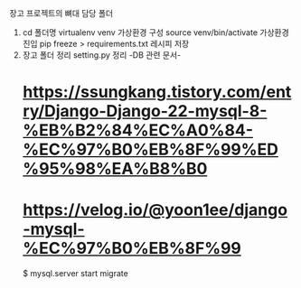 장고 프로젝트의 뼈대 담당 폴더

1.  cd 폴더명
    virtualenv venv
    가상환경 구성
    source venv/bin/activate
    가상환경 진입
    pip freeze > requirements.txt
    레시피 저장
2.  장고 폴더 정리
    setting.py 정리
    -DB 관련 문서-
    # https://ssungkang.tistory.com/entry/Django-Django-22-mysql-8-%EB%B2%84%EC%A0%84-%EC%97%B0%EB%8F%99%ED%95%98%EA%B8%B0
    # https://velog.io/@yoon1ee/django-mysql-%EC%97%B0%EB%8F%99
    $ mysql.server start
    migrate
